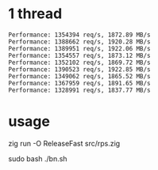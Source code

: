 
# 1 thread 

```
Performance: 1354394 req/s, 1872.89 MB/s
Performance: 1388662 req/s, 1920.28 MB/s
Performance: 1389951 req/s, 1922.06 MB/s
Performance: 1354557 req/s, 1873.12 MB/s
Performance: 1352102 req/s, 1869.72 MB/s
Performance: 1390523 req/s, 1922.85 MB/s
Performance: 1349062 req/s, 1865.52 MB/s
Performance: 1367959 req/s, 1891.65 MB/s
Performance: 1328991 req/s, 1837.77 MB/s
```


# usage 
zig run -O ReleaseFast src/rps.zig 

sudo bash ./bn.sh